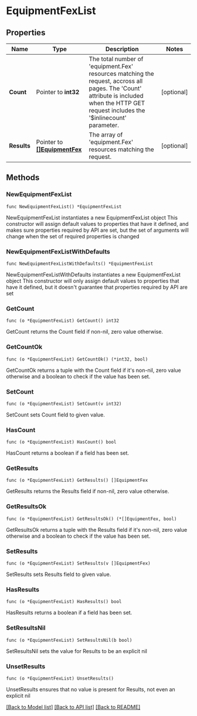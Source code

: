 # EquipmentFexList

## Properties

Name | Type | Description | Notes
------------ | ------------- | ------------- | -------------
**Count** | Pointer to **int32** | The total number of &#39;equipment.Fex&#39; resources matching the request, accross all pages. The &#39;Count&#39; attribute is included when the HTTP GET request includes the &#39;$inlinecount&#39; parameter. | [optional] 
**Results** | Pointer to [**[]EquipmentFex**](EquipmentFex.md) | The array of &#39;equipment.Fex&#39; resources matching the request. | [optional] 

## Methods

### NewEquipmentFexList

`func NewEquipmentFexList() *EquipmentFexList`

NewEquipmentFexList instantiates a new EquipmentFexList object
This constructor will assign default values to properties that have it defined,
and makes sure properties required by API are set, but the set of arguments
will change when the set of required properties is changed

### NewEquipmentFexListWithDefaults

`func NewEquipmentFexListWithDefaults() *EquipmentFexList`

NewEquipmentFexListWithDefaults instantiates a new EquipmentFexList object
This constructor will only assign default values to properties that have it defined,
but it doesn't guarantee that properties required by API are set

### GetCount

`func (o *EquipmentFexList) GetCount() int32`

GetCount returns the Count field if non-nil, zero value otherwise.

### GetCountOk

`func (o *EquipmentFexList) GetCountOk() (*int32, bool)`

GetCountOk returns a tuple with the Count field if it's non-nil, zero value otherwise
and a boolean to check if the value has been set.

### SetCount

`func (o *EquipmentFexList) SetCount(v int32)`

SetCount sets Count field to given value.

### HasCount

`func (o *EquipmentFexList) HasCount() bool`

HasCount returns a boolean if a field has been set.

### GetResults

`func (o *EquipmentFexList) GetResults() []EquipmentFex`

GetResults returns the Results field if non-nil, zero value otherwise.

### GetResultsOk

`func (o *EquipmentFexList) GetResultsOk() (*[]EquipmentFex, bool)`

GetResultsOk returns a tuple with the Results field if it's non-nil, zero value otherwise
and a boolean to check if the value has been set.

### SetResults

`func (o *EquipmentFexList) SetResults(v []EquipmentFex)`

SetResults sets Results field to given value.

### HasResults

`func (o *EquipmentFexList) HasResults() bool`

HasResults returns a boolean if a field has been set.

### SetResultsNil

`func (o *EquipmentFexList) SetResultsNil(b bool)`

 SetResultsNil sets the value for Results to be an explicit nil

### UnsetResults
`func (o *EquipmentFexList) UnsetResults()`

UnsetResults ensures that no value is present for Results, not even an explicit nil

[[Back to Model list]](../README.md#documentation-for-models) [[Back to API list]](../README.md#documentation-for-api-endpoints) [[Back to README]](../README.md)


